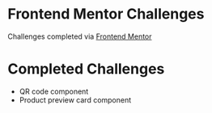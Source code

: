 # Frontend Mentor Challenges

Challenges completed via [Frontend Mentor](https://www.frontendmentor.io/)

# Completed Challenges

- QR code component
- Product preview card component
